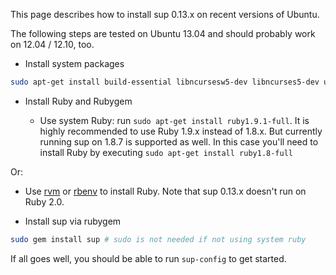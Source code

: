 This page describes how to install sup 0.13.x on recent versions of Ubuntu.

The following steps are tested on Ubuntu 13.04 and should probably work on 12.04 / 12.10, too.

* Install system packages

```bash
sudo apt-get install build-essential libncursesw5-dev libncurses5-dev uuid-dev zlib1g-dev
```

* Install Ruby and Rubygem

  - Use system Ruby: run `sudo apt-get install ruby1.9.1-full`.
    It is highly recommended to use Ruby 1.9.x instead of 1.8.x.
    But currently running sup on 1.8.7 is supported as well.
    In this case you'll need to install Ruby by executing `sudo apt-get install ruby1.8-full`

Or:

  - Use [rvm] or [rbenv] to install Ruby. Note that sup 0.13.x doesn't run on Ruby 2.0.

* Install sup via rubygem

```bash
sudo gem install sup # sudo is not needed if not using system ruby
```

If all goes well, you should be able to run `sup-config` to get started.

[rvm]: http://rvm.io/
[rbenv]: http://github.com/sstephenson/rbenv